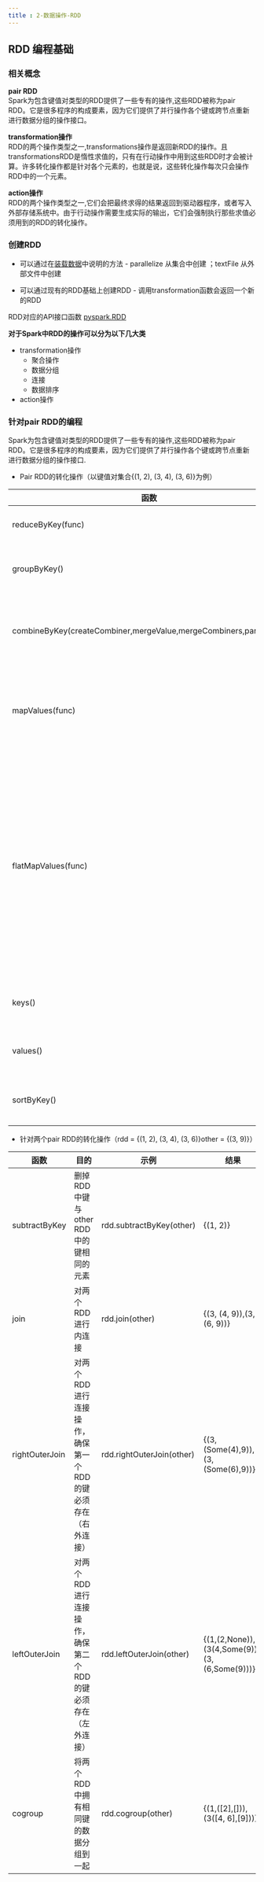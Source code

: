 ```yaml
---
title : 2-数据操作-RDD
---
```


## RDD 编程基础 



### 相关概念

**pair RDD**       
Spark为包含键值对类型的RDD提供了一些专有的操作,这些RDD被称为pair RDD。它是很多程序的构成要素，因为它们提供了并行操作各个键或跨节点重新进行数据分组的操作接口。

**transformation操作**     
RDD的两个操作类型之一,transformations操作是返回新RDD的操作。且transformationsRDD是惰性求值的，只有在行动操作中用到这些RDD时才会被计算。许多转化操作都是针对各个元素的，也就是说，这些转化操作每次只会操作RDD中的一个元素。

**action操作**       
RDD的两个操作类型之一,它们会把最终求得的结果返回到驱动器程序，或者写入外部存储系统中。由于行动操作需要生成实际的输出，它们会强制执行那些求值必须用到的RDD的转化操作。

### 创建RDD

* 可以通过在[装载数据](1-装载数据.md)中说明的方法 - parallelize 从集合中创建 ；textFile 从外部文件中创建

* 可以通过现有的RDD基础上创建RDD - 调用transformation函数会返回一个新的RDD

RDD对应的API接口函数 [pyspark.RDD](../core-class-pysaprk/pyspark.RDD.md)

**对于Spark中RDD的操作可以分为以下几大类**    
* transformation操作   
  * 聚合操作
  * 数据分组
  * 连接
  * 数据排序
* action操作

### 针对pair RDD的编程

Spark为包含键值对类型的RDD提供了一些专有的操作,这些RDD被称为pair RDD。它是很多程序的构成要素，因为它们提供了并行操作各个键或跨节点重新进行数据分组的操作接口.

-   Pair RDD的转化操作（以键值对集合{(1, 2), (3, 4), (3, 6)}为例）

|函数|目的|示例|结果|
|-----|-----|-----|------|
|reduceByKey(func)|合并具有相同键的值|rdd.reduceByKey((x, y) => x + y)|{(1,2), (3,10)}|
|groupByKey()|对具有相同键的值进行分组|rdd.groupByKey()|{(1,[2]),(3, [4,6])}|
|combineByKey(createCombiner,mergeValue,mergeCombiners,partitioner)|使用不同的返回类型合并具有相同键的值||
|mapValues(func)|对pair RDD中的每个值应用一个函数而不改变键|rdd.mapValues(x => x+1)|{(1,3), (3,5), (3,7)}|
|flatMapValues(func)|对pairRDD中的每个值应用一个返回迭代器的函数,然后对返回的每个元素都生成一个对应原键的键值对记录,通常用于符号化|rdd.flatMapValues(x => (x to 5))|{(1,2),(1,3),(1,4),(1,5),(3,4),(3,5)}|
|keys()|返回一个仅包含键的RDD|rdd.keys()|{1,3,3}|
|values()|返回一个仅包含值的 RDD|rdd.values()|{2,4,6}
|sortByKey()|返回一个根据键排序的RDD|rdd.sortByKey()|{(1,2),(3,4),(3,6)}|

-   针对两个pair RDD的转化操作（rdd = {(1, 2), (3, 4), (3, 6)}other = {(3, 9)}）

|函数|目的|示例|结果|
|-----|-----|-----|------|
|subtractByKey|删掉RDD中键与other RDD中的键相同的元素|rdd.subtractByKey(other)|{(1, 2)}|
|join|对两个RDD进行内连接|rdd.join(other)|{(3, (4, 9)),(3,(6, 9))}|
|rightOuterJoin|对两个 RDD 进行连接操作，确保第一个RDD的键必须存在（右外连接）|rdd.rightOuterJoin(other)|{(3,(Some(4),9)),(3,(Some(6),9))}|
|leftOuterJoin|对两个RDD进行连接操作，确保第二个RDD的键必须存在（左外连接）|rdd.leftOuterJoin(other)|{(1,(2,None)),(3(4,Some(9))),(3,(6,Some(9)))}|
|cogroup|将两个 RDD 中拥有相同键的数据分组到一起|rdd.cogroup(other)|{(1,([2],[])),(3([4, 6],[9]))}|